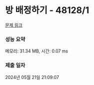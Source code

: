 # 방 배정하기 - 48128/1 

[문제 링크](https://level.goorm.io/exam/48128/%EB%B0%A9-%EB%B0%B0%EC%A0%95%ED%95%98%EA%B8%B0/quiz/1) 

### 성능 요약

메모리: 31.34 MB, 시간: 0.07 ms

### 제출 일자

2024년 05월 21일 21:09:07

